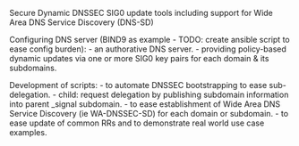 
Secure Dynamic DNSSEC SIG0 update tools including support for Wide Area DNS Service Discovery (DNS-SD)

Configuring DNS server (BIND9 as example - TODO: create ansible script to ease config burden):
    - an authorative DNS server.
    - providing policy-based dynamic updates via one or more SIG0 key pairs for each domain & its subdomains.

Development of scripts:
    - to automate DNSSEC bootstrapping to ease sub-delegation.
        - child: request delegation by publishing subdomain information into parent \_signal subdomain.
    - to ease establishment of Wide Area DNS Service Discovery (ie WA-DNSSEC-SD) for each domain or subdomain.
    - to ease update of common RRs and to demonstrate real world use case examples.
